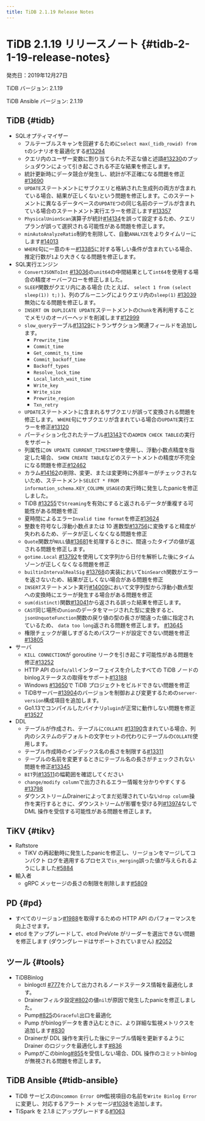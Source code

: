 ```yaml
---
title: TiDB 2.1.19 Release Notes
---
```


# TiDB 2.1.19 リリースノート {#tidb-2-1-19-release-notes}

発売日：2019年12月27日

TiDB バージョン: 2.1.19

TiDB Ansible バージョン: 2.1.19

## TiDB {#tidb}

-   SQLオプティマイザー
    -   フルテーブルスキャンを回避するために`select max(_tidb_rowid) from t`のシナリオを最適化する[#13294](https://github.com/pingcap/tidb/pull/13294)
    -   クエリ内のユーザー変数に割り当てられた不正な値と述語[#13230](https://github.com/pingcap/tidb/pull/13230)のプッシュダウンによって引き起こされる不正な結果を修正します。
    -   統計更新時にデータ競合が発生し、統計が不正確になる問題を修正[#13690](https://github.com/pingcap/tidb/pull/13690)
    -   `UPDATE`ステートメントにサブクエリと格納された生成列の両方が含まれている場合、結果が正しくないという問題を修正します。このステートメントに異なるデータベースの`UPDATE`つの同じ名前のテーブルが含まれている場合のステートメント実行エラーを修正します[#13357](https://github.com/pingcap/tidb/pull/13357)
    -   `PhysicalUnionScan`演算子が統計[#14134](https://github.com/pingcap/tidb/pull/14134)を誤って設定するため、クエリ プランが誤って選択される可能性がある問題を修正します。
    -   `minAutoAnalyzeRatio`制約を削除して、自動`ANALYZE`をよりタイムリーにします[#14013](https://github.com/pingcap/tidb/pull/14013)
    -   `WHERE`句に一意のキー[#13385](https://github.com/pingcap/tidb/pull/13385)に対する等しい条件が含まれている場合、推定行数が`1`より大きくなる問題を修正します。
-   SQL実行エンジン
    -   `ConvertJSONToInt` [#13036](https://github.com/pingcap/tidb/pull/13036)の`unit64`の中間結果として`int64`を使用する場合の精度オーバーフローを修正しました。
    -   `SLEEP`関数がクエリ内にある場合 (たとえば、 `select 1 from (select sleep(1)) t;)` )、列のプルーニングによりクエリ内の`sleep(1)` [#13039](https://github.com/pingcap/tidb/pull/13039)無効になる問題を修正します。
    -   `INSERT ON DUPLICATE UPDATE`ステートメントの`Chunk`を再利用することでメモリのオーバーヘッドを削減します[#12999](https://github.com/pingcap/tidb/pull/12999)
    -   `slow_query`テーブル[#13129](https://github.com/pingcap/tidb/pull/13129)にトランザクション関連フィールドを追加します。
        -   `Prewrite_time`
        -   `Commit_time`
        -   `Get_commit_ts_time`
        -   `Commit_backoff_time`
        -   `Backoff_types`
        -   `Resolve_lock_time`
        -   `Local_latch_wait_time`
        -   `Write_key`
        -   `Write_size`
        -   `Prewrite_region`
        -   `Txn_retry`
    -   `UPDATE`ステートメントに含まれるサブクエリが誤って変換される問題を修正します。 `WHERE`句にサブクエリが含まれている場合の`UPDATE`実行エラーを修正[#13120](https://github.com/pingcap/tidb/pull/13120)
    -   パーティション化されたテーブル[#13143](https://github.com/pingcap/tidb/pull/13143)での`ADMIN CHECK TABLE`の実行をサポート
    -   列属性に`ON UPDATE CURRENT_TIMESTAMP`を使用し、浮動小数点精度を指定した場合、 `SHOW CREATE TABLE`などのステートメントの精度が不完全になる問題を修正[#12462](https://github.com/pingcap/tidb/pull/12462)
    -   カラム[#14162](https://github.com/pingcap/tidb/pull/14162)の削除、変更、または変更時に外部キーがチェックされないため、ステートメント`SELECT * FROM information_schema.KEY_COLUMN_USAGE`の実行時に発生したpanicを修正しました。
    -   TiDB [#13255](https://github.com/pingcap/tidb/pull/13255)で`Streaming`を有効にすると返されるデータが重複する可能性がある問題を修正
    -   夏時間によるエラー`Invalid time format`を修正[#13624](https://github.com/pingcap/tidb/pull/13624)
    -   整数を符号なし浮動小数点または 10 進数型[#13756](https://github.com/pingcap/tidb/pull/13756)に変換すると精度が失われるため、データが正しくなくなる問題を修正
    -   `Quote`関数が`NULL`値[#13681](https://github.com/pingcap/tidb/pull/13681)を処理するときに、間違ったタイプの値が返される問題を修正します。
    -   `gotime.Local` [#13792](https://github.com/pingcap/tidb/pull/13792)を使用して文字列から日付を解析した後にタイムゾーンが正しくなくなる問題を修正
    -   `builtinIntervalRealSig` [#13768](https://github.com/pingcap/tidb/pull/13768)の実装において`binSearch`関数がエラーを返さないため、結果が正しくない場合がある問題を修正
    -   `INSERT`ステートメント実行[#14009](https://github.com/pingcap/tidb/pull/14009)において文字列型から浮動小数点型への変換時にエラーが発生する場合がある問題を修正
    -   `sum(distinct)`関数[#13041](https://github.com/pingcap/tidb/pull/13041)から返される誤った結果を修正します。
    -   `CAST`同じ場所の`union`のデータをマージされた型に変換すると、 `jsonUnquoteFunction`関数の戻り値の型の長さが間違った値に指定されているため、 `data too long`返される問題を修正します。 [#13645](https://github.com/pingcap/tidb/pull/13645)
    -   権限チェックが厳しすぎるためパスワードが設定できない問題を修正[#13805](https://github.com/pingcap/tidb/pull/13805)
-   サーバ
    -   `KILL CONNECTION`が goroutine リークを引き起こす可能性がある問題を修正[#13252](https://github.com/pingcap/tidb/pull/13252)
    -   HTTP API の`info/all`インターフェイスを介したすべての TiDB ノードのbinlogステータスの取得をサポート[#13188](https://github.com/pingcap/tidb/pull/13188)
    -   Windows [#13650](https://github.com/pingcap/tidb/pull/13650)で TiDB プロジェクトをビルドできない問題を修正
    -   TiDBサーバー[#13904](https://github.com/pingcap/tidb/pull/13904)のバージョンを制御および変更するための`server-version`構成項目を追加します。
    -   Go1.13でコンパイルしたバイナリ`plugin`が正常に動作しない問題を修正[#13527](https://github.com/pingcap/tidb/pull/13527)
-   DDL
    -   テーブルが作成され、テーブルに`COLLATE` [#13190](https://github.com/pingcap/tidb/pull/13190)含まれている場合、列内のシステムのデフォルトの文字セットの代わりにテーブルの`COLLATE`使用します。
    -   テーブル作成時のインデックス名の長さを制限する[#13311](https://github.com/pingcap/tidb/pull/13311)
    -   テーブルの名前を変更するときにテーブル名の長さがチェックされない問題を修正[#13345](https://github.com/pingcap/tidb/pull/13345)
    -   `BIT`列[#13511](https://github.com/pingcap/tidb/pull/13511)の幅範囲を確認してください
    -   `change/modify column`で出力されるエラー情報を分かりやすくする[#13798](https://github.com/pingcap/tidb/pull/13798)
    -   ダウンストリームDrainerによってまだ処理されていない`drop column`操作を実行するときに、ダウンストリームが影響を受ける列[#13974](https://github.com/pingcap/tidb/pull/13974)なしで DML 操作を受信する可能性がある問題を修正します。

## TiKV {#tikv}

-   Raftstore
    -   TiKV の再起動時に発生したpanicを修正し、リージョンをマージしてコンパクト ログを適用するプロセスで`is_merging`誤った値が与えられるようにしました[#5884](https://github.com/tikv/tikv/pull/5884)
-   輸入者
    -   gRPC メッセージの長さの制限を削除します[#5809](https://github.com/tikv/tikv/pull/5809)

## PD {#pd}

-   すべてのリージョン[#1988](https://github.com/pingcap/pd/pull/1988)を取得するための HTTP API のパフォーマンスを向上させます。
-   etcd をアップグレードして、etcd PreVote がリーダーを選出できない問題を修正します (ダウングレードはサポートされていません) [#2052](https://github.com/pingcap/pd/pull/2052)

## ツール {#tools}

-   TiDBBinlog
    -   binlogctl [#777](https://github.com/pingcap/tidb-binlog/pull/777)を介して出力されるノードステータス情報を最適化します。
    -   Drainerフィルタ設定[#802](https://github.com/pingcap/tidb-binlog/pull/802)の値`nil`が原因で発生したpanicを修正しました。
    -   Pump[#825](https://github.com/pingcap/tidb-binlog/pull/825)の`Graceful`出口を最適化
    -   Pump がbinlogデータを書き込むときに、より詳細な監視メトリクスを追加します[#830](https://github.com/pingcap/tidb-binlog/pull/830)
    -   Drainerが DDL 操作を実行した後にテーブル情報を更新するように Drainer のロジックを最適化します[#836](https://github.com/pingcap/tidb-binlog/pull/836)
    -   Pumpがこのbinlog[#855](https://github.com/pingcap/tidb-binlog/pull/855)を受信しない場合、DDL 操作のコミットbinlogが無視される問題を修正します。

## TiDB Ansible {#tidb-ansible}

-   TiDB サービスの`Uncommon Error OPM`監視項目の名前を`Write Binlog Error`に変更し、対応するアラート メッセージ[#1038](https://github.com/pingcap/tidb-ansible/pull/1038)を追加します。
-   TiSpark を 2.1.8 にアップグレードする[#1063](https://github.com/pingcap/tidb-ansible/pull/1063)
